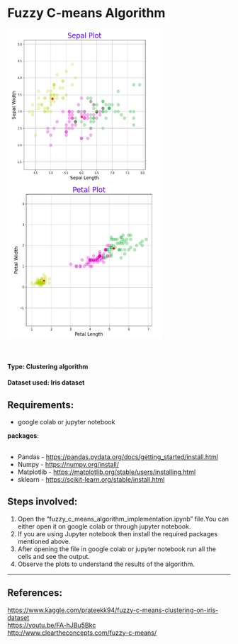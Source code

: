 # Fuzzy C-means Algorithm
<div>
	<img align=center src="Images/sepal-plot.png" width="350px" height = 350px/>
	<img align=center src="Images/petal-plot.png" width="350px" height = 350px/>
</div>
<br>
<br>

#### Type: Clustering algorithm 
#### Dataset used: Iris dataset

## Requirements:

- google colab or jupyter notebook

**packages**:
<br><br>
- Pandas - https://pandas.pydata.org/docs/getting_started/install.html <br>
- Numpy - https://numpy.org/install/ <br>
- Matplotlib - https://matplotlib.org/stable/users/installing.html <br>
- sklearn - https://scikit-learn.org/stable/install.html <br>
	

## Steps involved:

1. Open the “fuzzy_c_means_algorithm_implementation.ipynb” file.You can either open it on google colab or through jupyter notebook. 
2. If you are using Jupyter notebook then install the required packages mentioned above.
3. After opening the file in google colab or jupyter notebook run all the cells and see the output.
4. Observe the plots to understand the results of the algorithm.

---

## References:

https://www.kaggle.com/prateekk94/fuzzy-c-means-clustering-on-iris-dataset <br>
https://youtu.be/FA-hJBu5Bkc <br>
http://www.cleartheconcepts.com/fuzzy-c-means/ <br>
